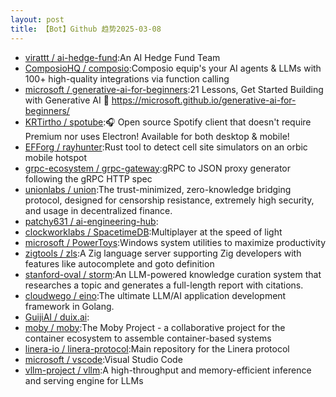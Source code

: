 ```yaml
---
layout: post
title: 【Bot】Github 趋势2025-03-08
---
```


* [virattt / ai-hedge-fund](https://github.com/virattt/ai-hedge-fund):An AI Hedge Fund Team
* [ComposioHQ / composio](https://github.com/ComposioHQ/composio):Composio equip's your AI agents & LLMs with 100+ high-quality integrations via function calling
* [microsoft / generative-ai-for-beginners](https://github.com/microsoft/generative-ai-for-beginners):21 Lessons, Get Started Building with Generative AI 🔗 https://microsoft.github.io/generative-ai-for-beginners/
* [KRTirtho / spotube](https://github.com/KRTirtho/spotube):🎧 Open source Spotify client that doesn't require Premium nor uses Electron! Available for both desktop & mobile!
* [EFForg / rayhunter](https://github.com/EFForg/rayhunter):Rust tool to detect cell site simulators on an orbic mobile hotspot
* [grpc-ecosystem / grpc-gateway](https://github.com/grpc-ecosystem/grpc-gateway):gRPC to JSON proxy generator following the gRPC HTTP spec
* [unionlabs / union](https://github.com/unionlabs/union):The trust-minimized, zero-knowledge bridging protocol, designed for censorship resistance, extremely high security, and usage in decentralized finance.
* [patchy631 / ai-engineering-hub](https://github.com/patchy631/ai-engineering-hub):
* [clockworklabs / SpacetimeDB](https://github.com/clockworklabs/SpacetimeDB):Multiplayer at the speed of light
* [microsoft / PowerToys](https://github.com/microsoft/PowerToys):Windows system utilities to maximize productivity
* [zigtools / zls](https://github.com/zigtools/zls):A Zig language server supporting Zig developers with features like autocomplete and goto definition
* [stanford-oval / storm](https://github.com/stanford-oval/storm):An LLM-powered knowledge curation system that researches a topic and generates a full-length report with citations.
* [cloudwego / eino](https://github.com/cloudwego/eino):The ultimate LLM/AI application development framework in Golang.
* [GuijiAI / duix.ai](https://github.com/GuijiAI/duix.ai):
* [moby / moby](https://github.com/moby/moby):The Moby Project - a collaborative project for the container ecosystem to assemble container-based systems
* [linera-io / linera-protocol](https://github.com/linera-io/linera-protocol):Main repository for the Linera protocol
* [microsoft / vscode](https://github.com/microsoft/vscode):Visual Studio Code
* [vllm-project / vllm](https://github.com/vllm-project/vllm):A high-throughput and memory-efficient inference and serving engine for LLMs
